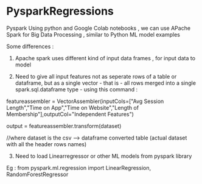 # PysparkRegressions
Pyspark
Using python and Google Colab notebooks , we can use APache Spark for Big Data Processing , similar to Python ML model examples

Some differences :

1.  Apache spark uses different kind of input data frames , for input data to model

2.  Need to give all input features not as seperate rows of a table or dataframe, but as a single vector - that is - all rows merged into a single spark.sql.dataframe type - using this command : 

featureassembler = VectorAssembler(inputCols=["Avg Session Length","Time on App","Time on Website","Length of Membership"],outputCol="Independent Features")

output = featureassembler.transform(dataset)

//where dataset is the csv --> dataframe converted table (actual dataset with all the header rows names)

3. Need to load Linearregressor or other ML models from pyspark library 

Eg : from pyspark.ml.regression import LinearRegression, RandomForestRegressor
